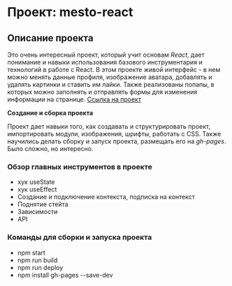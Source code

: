 # Проект: mesto-react

## Описание проекта    
Это очень интересный проект, который учит основам *React*, дает понимание и навыки использования базового инструментария и технологий в работе с React. В этом проекте живой интерфейс - в нем можно менять данные профиля, изображение аватара, добавлять и удалять картинки и ставить им лайки. Также реализованы попапы, в которых можно заполнять и отправлять формы для изменения информации на странице.
[Ссылка на проект](https://tvmarko.github.io/mesto-react/)

**Создание и сборка проекта** 

Проект дает навыки того, как создавать и структурировать проект, импортировать модули, изображения, шрифты, работать с CSS. Также научились делать сборку и запуск проекта, размещать его на *gh-pages*. Было сложно, но интересно.

### Обзор главных инструментов в проекте
* хук useState
* хук useEffect
* Создание и подключение контекста, подписка на контекст
* Поднятие стейта
* Зависимости
* API

### Команды для сборки и запуска проекта
* npm start
* npm run build
* npm run deploy
* npm install gh-pages --save-dev

